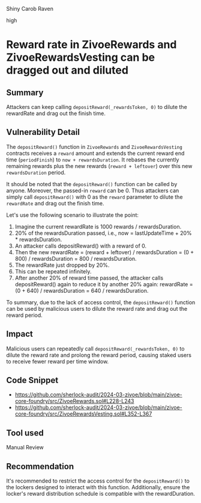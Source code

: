 Shiny Carob Raven

high

# Reward rate in ZivoeRewards and ZivoeRewardsVesting can be dragged out and diluted

## Summary

Attackers can keep calling `depositReward(_rewardsToken, 0)` to dilute the rewardRate and drag out the finish time.

## Vulnerability Detail

The `depositReward()` function in `ZivoeRewards` and `ZivoeRewardsVesting` contracts receives a `reward` amount and extends the current reward end time (`periodFinish`) to `now + rewardsDuration`. It rebases the currently remaining rewards plus the new rewards (`reward + leftover`) over this new `rewardsDuration` period.

It should be noted that the `depositReward()` function can be called by anyone. Moreover, the passed-in `reward` can be 0. Thus attackers can simply call `depositReward()` with 0 as the `reward` parameter to dilute the `rewardRate` and drag out the finish time.

Let's use the following scenario to illustrate the point:
1. Imagine the current rewardRate is 1000 rewards / rewardsDuration.
2. 20% of the rewardsDuration passed, i.e., now = lastUpdateTime + 20% * rewardsDuration.
3. An attacker calls depositReward() with a reward of 0.
4. Then the new rewardRate = (reward + leftover) / rewardsDuration = (0 + 800) / rewardsDuration = 800 / rewardsDuration.
5. The rewardRate just dropped by 20%.
6. This can be repeated infinitely.
7. After another 20% of reward time passed, the attacker calls depositReward() again to reduce it by another 20% again:
rewardRate = (0 + 640) / rewardsDuration = 640 / rewardsDuration.

To summary, due to the lack of access control, the `depositReward()` function can be used by malicious users to dilute the reward rate and drag out the reward period.

## Impact

Malicious users can repeatedly call `﻿depositReward(_rewardsToken, 0)` to dilute the reward rate and prolong the reward period, causing staked users to receive fewer reward per time window.

## Code Snippet
- https://github.com/sherlock-audit/2024-03-zivoe/blob/main/zivoe-core-foundry/src/ZivoeRewards.sol#L228-L243
- https://github.com/sherlock-audit/2024-03-zivoe/blob/main/zivoe-core-foundry/src/ZivoeRewardsVesting.sol#L352-L367

## Tool used

Manual Review

## Recommendation

It's recommended to restrict the access control for the `depositReward()` to the lockers designed to interact with this function. Additionally, ensure the locker's reward distribution schedule is compatible with the rewardDuration.